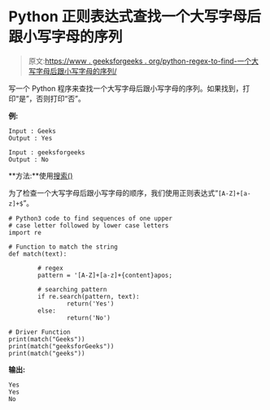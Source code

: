 # Python 正则表达式查找一个大写字母后跟小写字母的序列

> 原文:[https://www . geeksforgeeks . org/python-regex-to-find-一个大写字母后跟小写字母的序列/](https://www.geeksforgeeks.org/python-regex-to-find-sequences-of-one-upper-case-letter-followed-by-lower-case-letters/)

写一个 Python 程序来查找一个大写字母后跟小写字母的序列。如果找到，打印“是”，否则打印“否”。

**例:**

```
Input : Geeks
Output : Yes

Input : geeksforgeeks
Output : No

```

**方法:**使用[搜索()](https://www.geeksforgeeks.org/pattern-matching-python-regex/)

为了检查一个大写字母后跟小写字母的顺序，我们使用正则表达式“`[A-Z]+[a-z]+$`”。

```
# Python3 code to find sequences of one upper
# case letter followed by lower case letters
import re

# Function to match the string
def match(text):

        # regex
        pattern = '[A-Z]+[a-z]+{content}apos;

        # searching pattern
        if re.search(pattern, text):
                return('Yes')
        else:
                return('No')

# Driver Function
print(match("Geeks"))
print(match("geeksforGeeks"))
print(match("geeks"))
```

**输出:**

```
Yes
Yes
No
```